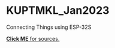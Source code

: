 # KUPTMKL_Jan2023
Connecting Things using ESP-32S


<a href="https://my.cytron.io/p-nodemcu-32s-iot-simplifying-iot-with-vone"><b>Click ME</b> for sources.</a>
